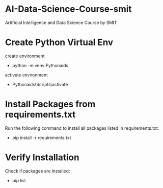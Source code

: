 # AI-Data-Science-Course-smit
Artificial Intelligence and Data Science Course by SMIT


# Create Python Virtual Env 
create environment
- python -m venv Pythonaids  

activate environment
- Pythonaids\Scripts\activate


# Install Packages from requirements.txt
Run the following command to install all packages listed in requirements.txt:
- pip install -r requirements.txt



# Verify Installation
Check if packages are installed:
- pip list
